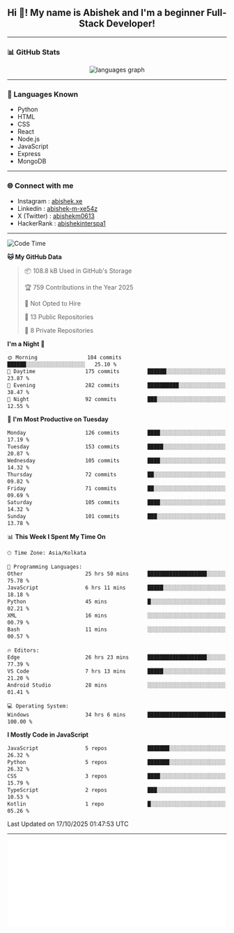 <h2 align="center">Hi 👋! My name is <b>Abishek</b> and I'm a beginner Full-Stack Developer!</h2>

---

### 📊 GitHub Stats

<div align="center">
  <img src="https://github-readme-stats.vercel.app/api/top-langs/?username=Abishek-Web-Co&theme=react&show_icons=true&hide_border=true&layout=compact" height="150" alt="languages graph" />
</div>

---

### 🧠 Languages Known

- Python  
- HTML  
- CSS  
- React  
- Node.js  
- JavaScript
- Express
- MongoDB

---


### 🌐 Connect with me

- Instagram   : [abishek.xe](https://www.instagram.com/abishek.xe/)
- Linkedin    : [abishek-m-xe54z](https://www.linkedin.com/in/abishek-m-xe54z/)
- X (Twitter) : [abishekm0613](https://x.com/abishekm0613)
- HackerRank  : [abishekinterspa1](https://www.hackerrank.com/profile/abishekinterspa1)

---

<!--START_SECTION:waka-->
![Code Time](http://img.shields.io/badge/Code%20Time-306%20hrs%2036%20mins-blue)

**🐱 My GitHub Data** 

> 📦 108.8 kB Used in GitHub's Storage 
 > 
> 🏆 759 Contributions in the Year 2025
 > 
> 🚫 Not Opted to Hire
 > 
> 📜 13 Public Repositories 
 > 
> 🔑 8 Private Repositories 
 > 
**I'm a Night 🦉** 

```text
🌞 Morning                184 commits         ██████░░░░░░░░░░░░░░░░░░░   25.10 % 
🌆 Daytime                175 commits         ██████░░░░░░░░░░░░░░░░░░░   23.87 % 
🌃 Evening                282 commits         ██████████░░░░░░░░░░░░░░░   38.47 % 
🌙 Night                  92 commits          ███░░░░░░░░░░░░░░░░░░░░░░   12.55 % 
```
📅 **I'm Most Productive on Tuesday** 

```text
Monday                   126 commits         ████░░░░░░░░░░░░░░░░░░░░░   17.19 % 
Tuesday                  153 commits         █████░░░░░░░░░░░░░░░░░░░░   20.87 % 
Wednesday                105 commits         ████░░░░░░░░░░░░░░░░░░░░░   14.32 % 
Thursday                 72 commits          ██░░░░░░░░░░░░░░░░░░░░░░░   09.82 % 
Friday                   71 commits          ██░░░░░░░░░░░░░░░░░░░░░░░   09.69 % 
Saturday                 105 commits         ████░░░░░░░░░░░░░░░░░░░░░   14.32 % 
Sunday                   101 commits         ███░░░░░░░░░░░░░░░░░░░░░░   13.78 % 
```


📊 **This Week I Spent My Time On** 

```text
🕑︎ Time Zone: Asia/Kolkata

💬 Programming Languages: 
Other                    25 hrs 50 mins      ███████████████████░░░░░░   75.78 % 
JavaScript               6 hrs 11 mins       █████░░░░░░░░░░░░░░░░░░░░   18.18 % 
Python                   45 mins             █░░░░░░░░░░░░░░░░░░░░░░░░   02.21 % 
XML                      16 mins             ░░░░░░░░░░░░░░░░░░░░░░░░░   00.79 % 
Bash                     11 mins             ░░░░░░░░░░░░░░░░░░░░░░░░░   00.57 % 

🔥 Editors: 
Edge                     26 hrs 23 mins      ███████████████████░░░░░░   77.39 % 
VS Code                  7 hrs 13 mins       █████░░░░░░░░░░░░░░░░░░░░   21.20 % 
Android Studio           28 mins             ░░░░░░░░░░░░░░░░░░░░░░░░░   01.41 % 

💻 Operating System: 
Windows                  34 hrs 6 mins       █████████████████████████   100.00 % 
```

**I Mostly Code in JavaScript** 

```text
JavaScript               5 repos             ███████░░░░░░░░░░░░░░░░░░   26.32 % 
Python                   5 repos             ███████░░░░░░░░░░░░░░░░░░   26.32 % 
CSS                      3 repos             ████░░░░░░░░░░░░░░░░░░░░░   15.79 % 
TypeScript               2 repos             ███░░░░░░░░░░░░░░░░░░░░░░   10.53 % 
Kotlin                   1 repo              █░░░░░░░░░░░░░░░░░░░░░░░░   05.26 % 
```




 Last Updated on 17/10/2025 01:47:53 UTC
<!--END_SECTION:waka-->

---

<div align="center">
  <a href="https://abish-file.web.app/" target="_blank" rel="noopener noreferrer"><img height="200" src="pic.png" alt="Profile Picture" /></a>
</div>

